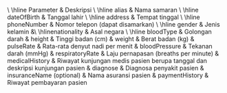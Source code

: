 \\ \hline
Parameter & Deskripsi 
\\ \hline alias & Nama samaran  \\ \hline dateOfBirth & Tanggal lahir  \\ \hline address & Tempat tinggal \\ \hline phoneNumber & Nomor telepon (dapat disamarkan) \\ \hline gender & Jenis kelamin  &\\ \hlinenationality & Asal negara \\ \hline bloodType & Golongan darah & height & Tinggi badan (cm) & weight & Berat badan (kg) & pulseRate & Rata-rata denyut nadi per menit & bloodPressure & Tekanan darah (mmHg) & respiratoryRate & Laju pernapasan (breaths per minute) & medicalHistory & Riwayat kunjungan medis pasien berupa tanggal dan deskripsi kunjungan pasien & diagnose & Diagnosa penyakit pasien & insuranceName (optional) & Nama asuransi pasien & paymentHistory & Riwayat pembayaran pasien

